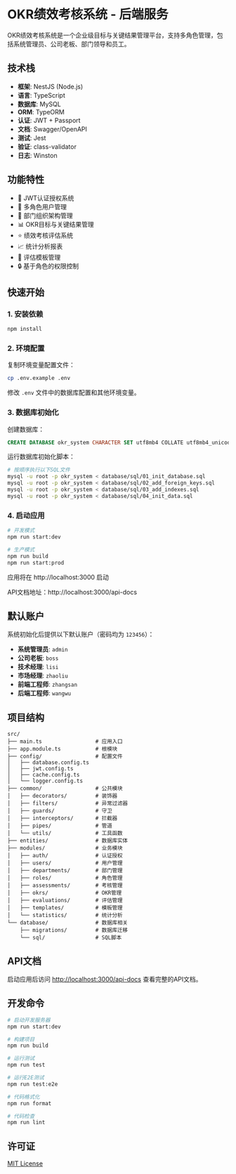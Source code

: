 # OKR绩效考核系统 - 后端服务

OKR绩效考核系统是一个企业级目标与关键结果管理平台，支持多角色管理，包括系统管理员、公司老板、部门领导和员工。

## 技术栈

- **框架**: NestJS (Node.js)
- **语言**: TypeScript
- **数据库**: MySQL
- **ORM**: TypeORM
- **认证**: JWT + Passport
- **文档**: Swagger/OpenAPI
- **测试**: Jest
- **验证**: class-validator
- **日志**: Winston

## 功能特性

- 🔐 JWT认证授权系统
- 👥 多角色用户管理
- 🏢 部门组织架构管理
- 📊 OKR目标与关键结果管理
- ⭐ 绩效考核评估系统
- 📈 统计分析报表
- 📝 评估模板管理
- 🔒 基于角色的权限控制

## 快速开始

### 1. 安装依赖

```bash
npm install
```

### 2. 环境配置

复制环境变量配置文件：

```bash
cp .env.example .env
```

修改 `.env` 文件中的数据库配置和其他环境变量。

### 3. 数据库初始化

创建数据库：

```sql
CREATE DATABASE okr_system CHARACTER SET utf8mb4 COLLATE utf8mb4_unicode_ci;
```

运行数据库初始化脚本：

```bash
# 按顺序执行以下SQL文件
mysql -u root -p okr_system < database/sql/01_init_database.sql
mysql -u root -p okr_system < database/sql/02_add_foreign_keys.sql
mysql -u root -p okr_system < database/sql/03_add_indexes.sql
mysql -u root -p okr_system < database/sql/04_init_data.sql
```

### 4. 启动应用

```bash
# 开发模式
npm run start:dev

# 生产模式
npm run build
npm run start:prod
```

应用将在 http://localhost:3000 启动

API文档地址：http://localhost:3000/api-docs

## 默认账户

系统初始化后提供以下默认账户（密码均为 `123456`）：

- **系统管理员**: `admin`
- **公司老板**: `boss`  
- **技术经理**: `lisi`
- **市场经理**: `zhaoliu`
- **前端工程师**: `zhangsan`
- **后端工程师**: `wangwu`

## 项目结构

```
src/
├── main.ts                 # 应用入口
├── app.module.ts           # 根模块
├── config/                 # 配置文件
│   ├── database.config.ts
│   ├── jwt.config.ts
│   ├── cache.config.ts
│   └── logger.config.ts
├── common/                 # 公共模块
│   ├── decorators/         # 装饰器
│   ├── filters/            # 异常过滤器
│   ├── guards/             # 守卫
│   ├── interceptors/       # 拦截器
│   ├── pipes/              # 管道
│   └── utils/              # 工具函数
├── entities/               # 数据库实体
├── modules/                # 业务模块
│   ├── auth/               # 认证授权
│   ├── users/              # 用户管理
│   ├── departments/        # 部门管理
│   ├── roles/              # 角色管理
│   ├── assessments/        # 考核管理
│   ├── okrs/               # OKR管理
│   ├── evaluations/        # 评估管理
│   ├── templates/          # 模板管理
│   └── statistics/         # 统计分析
└── database/               # 数据库相关
    ├── migrations/         # 数据库迁移
    └── sql/                # SQL脚本
```

## API文档

启动应用后访问 [http://localhost:3000/api-docs](http://localhost:3000/api-docs) 查看完整的API文档。

## 开发命令

```bash
# 启动开发服务器
npm run start:dev

# 构建项目
npm run build

# 运行测试
npm run test

# 运行E2E测试
npm run test:e2e

# 代码格式化
npm run format

# 代码检查
npm run lint
```

## 许可证

[MIT License](LICENSE)